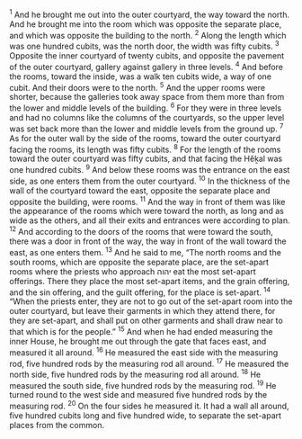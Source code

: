 <sup>1</sup> And he brought me out into the outer courtyard, the way toward the north. And he brought me into the room which was opposite the separate place, and which was opposite the building to the north.
<sup>2</sup> Along the length which was one hundred cubits, was the north door, the width was fifty cubits.
<sup>3</sup> Opposite the inner courtyard of twenty cubits, and opposite the pavement of the outer courtyard, gallery against gallery in three levels.
<sup>4</sup> And before the rooms, toward the inside, was a walk ten cubits wide, a way of one cubit. And their doors were to the north.
<sup>5</sup> And the upper rooms were shorter, because the galleries took away space from them more than from the lower and middle levels of the building.
<sup>6</sup> For they were in three levels and had no columns like the columns of the courtyards, so the upper level was set back more than the lower and middle levels from the ground up.
<sup>7</sup> As for the outer wall by the side of the rooms, toward the outer courtyard facing the rooms, its length was fifty cubits.
<sup>8</sup> For the length of the rooms toward the outer courtyard was fifty cubits, and that facing the Hĕḵal was one hundred cubits.
<sup>9</sup> And below these rooms was the entrance on the east side, as one enters them from the outer courtyard.
<sup>10</sup> In the thickness of the wall of the courtyard toward the east, opposite the separate place and opposite the building, were rooms.
<sup>11</sup> And the way in front of them was like the appearance of the rooms which were toward the north, as long and as wide as the others, and all their exits and entrances were according to plan.
<sup>12</sup> And according to the doors of the rooms that were toward the south, there was a door in front of the way, the way in front of the wall toward the east, as one enters them.
<sup>13</sup> And he said to me, “The north rooms and the south rooms, which are opposite the separate place, are the set-apart rooms where the priests who approach יהוה eat the most set-apart offerings. There they place the most set-apart items, and the grain offering, and the sin offering, and the guilt offering, for the place is set-apart.
<sup>14</sup> “When the priests enter, they are not to go out of the set-apart room into the outer courtyard, but leave their garments in which they attend there, for they are set-apart, and shall put on other garments and shall draw near to that which is for the people.”
<sup>15</sup> And when he had ended measuring the inner House, he brought me out through the gate that faces east, and measured it all around.
<sup>16</sup> He measured the east side with the measuring rod, five hundred rods by the measuring rod all around.
<sup>17</sup> He measured the north side, five hundred rods by the measuring rod all around.
<sup>18</sup> He measured the south side, five hundred rods by the measuring rod.
<sup>19</sup> He turned round to the west side and measured five hundred rods by the measuring rod.
<sup>20</sup> On the four sides he measured it. It had a wall all around, five hundred cubits long and five hundred wide, to separate the set-apart places from the common.
